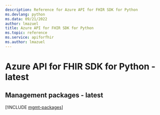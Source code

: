 ```yaml
---
description: Reference for Azure API for FHIR SDK for Python
ms.devlang: python
ms.data: 09/21/2022
author: lmazuel
title: Azure API for FHIR SDK for Python
ms.topic: reference
ms.service: apiforfhir
ms.author: lmazuel
---
```

# Azure API for FHIR SDK for Python - latest

## Management packages - latest
[!INCLUDE [mgmt-packages](api-for-fhir-mgmt-index.md)]